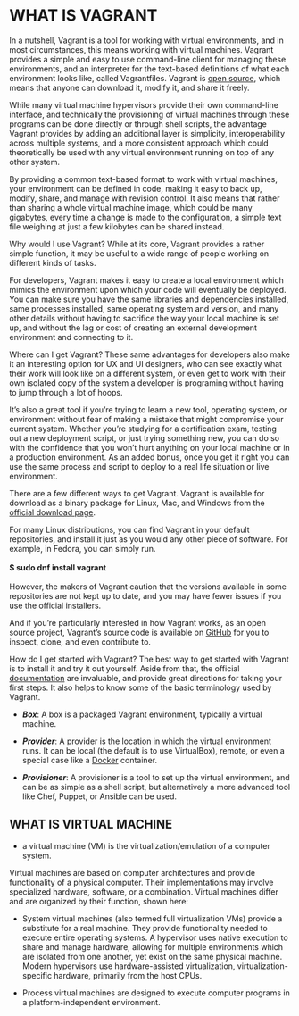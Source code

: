 # WHAT IS VAGRANT

In a nutshell, Vagrant is a tool for working with virtual environments, and in most circumstances, this means working with virtual machines. Vagrant provides a simple and easy to use command-line client for managing these environments, and an interpreter for the text-based definitions of what each environment looks like, called Vagrantfiles. Vagrant is [open source](https://opensource.com/resources/what-open-source), which means that anyone can download it, modify it, and share it freely.

While many virtual machine hypervisors provide their own command-line interface, and technically the provisioning of virtual machines through these programs can be done directly or through shell scripts, the advantage Vagrant provides by adding an additional layer is simplicity, interoperability across multiple systems, and a more consistent approach which could theoretically be used with any virtual environment running on top of any other system.

By providing a common text-based format to work with virtual machines, your environment can be defined in code, making it easy to back up, modify, share, and manage with revision control. It also means that rather than sharing a whole virtual machine image, which could be many gigabytes, every time a change is made to the configuration, a simple text file weighing at just a few kilobytes can be shared instead.

Why would I use Vagrant?
While at its core, Vagrant provides a rather simple function, it may be useful to a wide range of people working on different kinds of tasks.

For developers, Vagrant makes it easy to create a local environment which mimics the environment upon which your code will eventually be deployed. You can make sure you have the same libraries and dependencies installed, same processes installed, same operating system and version, and many other details without having to sacrifice the way your local machine is set up, and without the lag or cost of creating an external development environment and connecting to it.

Where can I get Vagrant?
These same advantages for developers also make it an interesting option for UX and UI designers, who can see exactly what their work will look like on a different system, or even get to work with their own isolated copy of the system a developer is programing without having to jump through a lot of hoops.

It’s also a great tool if you’re trying to learn a new tool, operating system, or environment without fear of making a mistake that might compromise your current system. Whether you’re studying for a certification exam, testing out a new deployment script, or just trying something new, you can do so with the confidence that you won’t hurt anything on your local machine or in a production environment. As an added bonus, once you get it right you can use the same process and script to deploy to a real life situation or live environment.

There are a few different ways to get Vagrant. Vagrant is available for download as a binary package for Linux, Mac, and Windows from the [official download page](https://www.vagrantup.com/downloads.html).

For many Linux distributions, you can find Vagrant in your default repositories, and install it just as you would any other piece of software. For example, in Fedora, you can simply run.
<br>
<br> 
**$ sudo dnf install vagrant**
<br>
<br> 
However, the makers of Vagrant caution that the versions available in some repositories are not kept up to date, and you may have fewer issues if you use the official installers.

And if you’re particularly interested in how Vagrant works, as an open source project, Vagrant’s source code is available on [GitHub](https://github.com/mitchellh/vagrant) for you to inspect, clone, and even contribute to.

How do I get started with Vagrant?
The best way to get started with Vagrant is to install it and try it out yourself. Aside from that, the official [documentation](https://www.vagrantup.com/docs/) are invaluable, and provide great directions for taking your first steps. It also helps to know some of the basic terminology used by Vagrant.

- ***Box***: A box is a packaged Vagrant environment, typically a virtual machine. 

- ***Provider***: A provider is the location in which the virtual environment runs. It can be local (the default is to use VirtualBox), remote, or even a special case like a [Docker](https://opensource.com/resources/what-docker) container.

- ***Provisioner***: A provisioner is a tool to set up the virtual environment, and can be as simple as a shell script, but alternatively a more advanced tool like Chef, Puppet, or Ansible can be used.



## WHAT IS VIRTUAL MACHINE
- a virtual machine (VM) is the virtualization/emulation of a computer system. 

Virtual machines are based on computer architectures and provide functionality of a physical computer. Their implementations may involve specialized hardware, software, or a combination. Virtual machines differ and are organized by their function, shown here:

- System virtual machines (also termed full virtualization VMs) provide a substitute for a real machine. They provide functionality needed to execute entire operating systems. A hypervisor uses native execution to share and manage hardware, allowing for multiple environments which are isolated from one another, yet exist on the same physical machine. Modern hypervisors use hardware-assisted virtualization, virtualization-specific hardware, primarily from the host CPUs. 

- Process virtual machines are designed to execute computer programs in a platform-independent environment.
